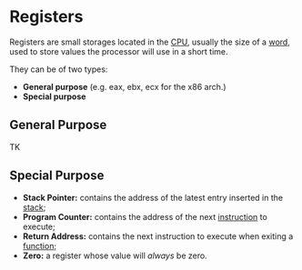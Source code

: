 # Registers

Registers are small storages located in the [CPU](/Systems%20and%20Networking/Unit%201/Architecture/CPU.md), usually the size of a [word](?), used to store values the processor will use in a short time.

They can be of two types:
- **General purpose** (e.g. eax, ebx, ecx for the x86 arch.)
- **Special purpose**

## General Purpose

TK

## Special Purpose

- **Stack Pointer:** contains the address of the latest entry inserted in the [stack](?TK);
- **Program Counter:** contains the address of the next [instruction](/Systems%20and%20Networking/Unit%201/Architecture/Instructions.md) to execute;
- **Return Address:** contains the next instruction to execute when exiting a [function](?TK);
- **Zero:** a register whose value will *always* be zero.